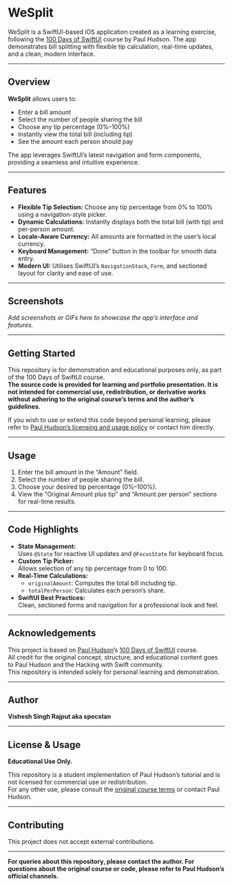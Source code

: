 # WeSplit

WeSplit is a SwiftUI-based iOS application created as a learning exercise, following the [100 Days of SwiftUI](https://www.hackingwithswift.com/100/swiftui) course by Paul Hudson. The app demonstrates bill splitting with flexible tip calculation, real-time updates, and a clean, modern interface.

---

## Overview

**WeSplit** allows users to:
- Enter a bill amount
- Select the number of people sharing the bill
- Choose any tip percentage (0%–100%)
- Instantly view the total bill (including tip)
- See the amount each person should pay

The app leverages SwiftUI’s latest navigation and form components, providing a seamless and intuitive experience.

---

## Features

- **Flexible Tip Selection:** Choose any tip percentage from 0% to 100% using a navigation-style picker.
- **Dynamic Calculations:** Instantly displays both the total bill (with tip) and per-person amount.
- **Locale-Aware Currency:** All amounts are formatted in the user’s local currency.
- **Keyboard Management:** “Done” button in the toolbar for smooth data entry.
- **Modern UI:** Utilises SwiftUI’s `NavigationStack`, `Form`, and sectioned layout for clarity and ease of use.

---

## Screenshots

*Add screenshots or GIFs here to showcase the app’s interface and features.*

---

## Getting Started

This repository is for demonstration and educational purposes only, as part of the 100 Days of SwiftUI course.  
**The source code is provided for learning and portfolio presentation. It is not intended for commercial use, redistribution, or derivative works without adhering to the original course’s terms and the author’s guidelines.**

If you wish to use or extend this code beyond personal learning, please refer to [Paul Hudson’s licensing and usage policy](https://www.hackingwithswift.com/terms) or contact him directly.

---

## Usage

1. Enter the bill amount in the “Amount” field.
2. Select the number of people sharing the bill.
3. Choose your desired tip percentage (0%–100%).
4. View the “Original Amount plus tip” and “Amount per person” sections for real-time results.

---

## Code Highlights

- **State Management:**  
  Uses `@State` for reactive UI updates and `@FocusState` for keyboard focus.
- **Custom Tip Picker:**  
  Allows selection of any tip percentage from 0 to 100.
- **Real-Time Calculations:**  
  - `originalAmount`: Computes the total bill including tip.
  - `totalPerPerson`: Calculates each person’s share.
- **SwiftUI Best Practices:**  
  Clean, sectioned forms and navigation for a professional look and feel.

---

## Acknowledgements

This project is based on [Paul Hudson](https://twitter.com/twostraws)’s [100 Days of SwiftUI](https://www.hackingwithswift.com/100/swiftui) course.  
All credit for the original concept, structure, and educational content goes to Paul Hudson and the Hacking with Swift community.  
This repository is intended solely for personal learning and demonstration.

---

## Author

**Vishesh Singh Rajput aka specstan**

---

## License & Usage

**Educational Use Only.**

This repository is a student implementation of Paul Hudson’s tutorial and is not licensed for commercial use or redistribution.  
For any other use, please consult the [original course terms](https://www.hackingwithswift.com/terms) or contact Paul Hudson.

---

## Contributing

This project does not accept external contributions.

---

**For queries about this repository, please contact the author. For questions about the original course or code, please refer to Paul Hudson’s official channels.**
